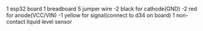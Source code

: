 1 esp32 board
1 breadboard
5 jumper wire 
    -2 black for cathode(GND)
    -2 red for anode(VCC/VIN)
    -1 yellow for signal(connect to d34 on board)
1 non-contact liquid level sensor
